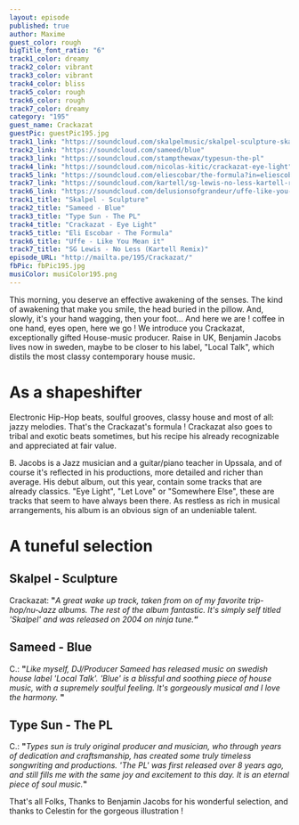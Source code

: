 ```yaml
---
layout: episode
published: true
author: Maxime
guest_color: rough
bigTitle_font_ratio: "6"
track1_color: dreamy
track2_color: vibrant
track3_color: vibrant
track4_color: bliss
track5_color: rough
track6_color: rough
track7_color: dreamy
category: "195"
guest_name: Crackazat
guestPic: guestPic195.jpg
track1_link: "https://soundcloud.com/skalpelmusic/skalpel-sculpture-skalpel"
track2_link: "https://soundcloud.com/sameed/blue"
track3_link: "https://soundcloud.com/stampthewax/typesun-the-pl"
track4_link: "https://soundcloud.com/nicolas-kitic/crackazat-eye-light"
track5_link: "https://soundcloud.com/eliescobar/the-formula?in=eliescobar/sets/up-all-night-digital-version"
track7_link: "https://soundcloud.com/kartell/sg-lewis-no-less-kartell-remix-1"
track6_link: "https://soundcloud.com/delusionsofgrandeur/uffe-like-you-mean-it-delusions-of-grandeur-96kbps?in=delusionsofgrandeur/sets/uffe-like-you-mean-it-ep"
track1_title: "Skalpel - Sculpture"
track2_title: "Sameed - Blue"
track3_title: "Type Sun - The PL"
track4_title: "Crackazat - Eye Light"
track5_title: "Eli Escobar - The Formula"
track6_title: "Uffe - Like You Mean it"
track7_title: "SG Lewis - No Less (Kartell Remix)"
episode_URL: "http://mailta.pe/195/Crackazat/"
fbPic: fbPic195.jpg
musiColor: musiColor195.png
---
```





<p id="introduction">
This morning, you deserve an effective awakening of the senses. The kind of awakening that make you smile, the head buried in the pillow. And, slowly, it's your hand wagging, then your foot... And here we are ! coffee in one hand, eyes open, here we go !
We introduce you Crackazat, exceptionally gifted House-music producer. Raise in UK, Benjamin Jacobs lives now in sweden, maybe to be closer to his label, "Local Talk", which distils the most classy contemporary house music.</p>

# As a shapeshifter
Electronic Hip-Hop beats, soulful grooves, classy house and most of all: jazzy melodies. That's the Crackazat's formula ! Crackazat also goes to tribal and exotic beats sometimes, but his recipe his already recognizable and appreciated at fair value. 

B. Jacobs is a Jazz musician and a guitar/piano teacher in Upssala, and of course it's reflected in his productions, more detailed and richer than average. His debut album, out this year, contain some tracks that are already classics. "Eye Light", "Let Love" or "Somewhere Else", these are tracks that seem to have always been there. As restless as rich in musical arrangements, his album is an obvious sign of an undeniable talent.

# A tuneful selection
 
## Skalpel - Sculpture
Crackazat: **"**_A great wake up track, taken from on of my favorite trip-hop/nu-Jazz albums. The rest of the album fantastic. It's simply self titled 'Skalpel' and was released on 2004 on ninja tune._**“**
 
## Sameed - Blue
C.: **"**_Like myself, DJ/Producer Sameed has released music on swedish house label 'Local Talk'. 'Blue' is a blissful and soothing piece of house music, with a supremely soulful feeling. It's gorgeously musical and I love the harmony._ **"**
 
## Type Sun - The PL
C.: **"**_Types sun is truly original producer and musician, who through years of dedication and craftsmanship, has created some truly timeless songwriting and productions. 'The PL' was first released over 8 years ago, and still fills me with the same joy and excitement to this day. It is an eternal piece of soul music._**"**
 
<p id="outroduction">
That's all Folks, Thanks to Benjamin Jacobs for his wonderful selection, and thanks to Celestin for the gorgeous illustration !  
</p>
